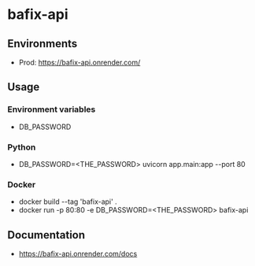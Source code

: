 # bafix-api

## Environments
- Prod: https://bafix-api.onrender.com/

## Usage
### Environment variables
- DB_PASSWORD

### Python
- DB_PASSWORD=<THE_PASSWORD> uvicorn app.main:app --port 80

### Docker
- docker build --tag 'bafix-api' .
- docker run -p 80:80 -e DB_PASSWORD=<THE_PASSWORD> bafix-api

## Documentation
- https://bafix-api.onrender.com/docs